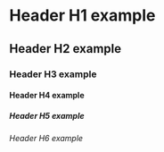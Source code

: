 # Header H1 example
## Header H2 example
### Header H3 example
#### Header H4 example
##### Header H5 example 
###### Header H6 example
